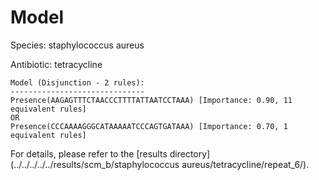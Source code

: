 
# Model

Species: staphylococcus aureus

Antibiotic: tetracycline

```
Model (Disjunction - 2 rules):
------------------------------
Presence(AAGAGTTTCTAACCCTTTTATTAATCCTAAA) [Importance: 0.90, 11 equivalent rules]
OR
Presence(CCCAAAAGGGCATAAAAATCCCAGTGATAAA) [Importance: 0.70, 1 equivalent rules]

```

For details, please refer to the [results directory](../../../../../results/scm_b/staphylococcus aureus/tetracycline/repeat_6/).

